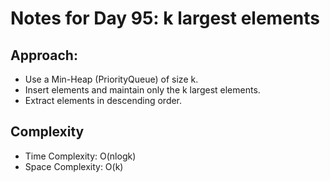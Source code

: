 # Notes for Day 95: k largest elements

## Approach:

- Use a Min-Heap (PriorityQueue) of size k.
- Insert elements and maintain only the k largest elements.
- Extract elements in descending order.

## Complexity

- Time Complexity: O(nlogk)
- Space Complexity: O(k)
